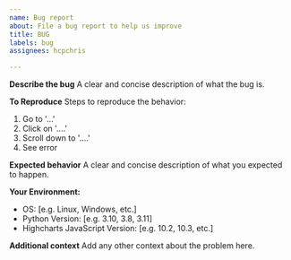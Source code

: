 ```yaml
---
name: Bug report
about: File a bug report to help us improve
title: BUG
labels: bug
assignees: hcpchris

---
```


**Describe the bug**
A clear and concise description of what the bug is.

**To Reproduce**
Steps to reproduce the behavior:
1. Go to '...'
2. Click on '....'
3. Scroll down to '....'
4. See error

**Expected behavior**
A clear and concise description of what you expected to happen.

**Your Environment:**
 - OS: [e.g. Linux, Windows, etc.]
 - Python Version: [e.g. 3.10, 3.8, 3.11]
 - Highcharts JavaScript Version: [e.g. 10.2, 10.3, etc.]

**Additional context**
Add any other context about the problem here.
